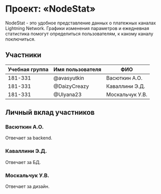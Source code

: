 # Проект: «NodeStat»

NodeStat - это удобное представление данных о платежных каналах Lightning Network. Графики изменения параметров и ежедневная статистика помогут определиться пользователям, к какому каналу поключиться.

## Участники

| Учебная группа | Имя пользователя | ФИО                      |
|----------------|------------------|--------------------------|
| 181-331        | @avasyutkin      | Васюткин А.О.            |
| 181-331        | @DaizyCreazy     | Каваллини Э.Д.           |
| 181-331        | @Ulyana23        | Москальчук У.В.          |

## Личный вклад участников

### Васюткин А.О.

Отвечает за backend.

### Каваллини Э.Д.

Отвечает за БД.

### Москальчук У.В.

Отвечает за дизайн.